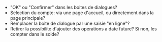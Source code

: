 - "OK" ou "Confirmer" dans les boites de dialogues?
- Selection du compte: via une page d'accueil, ou directement dans la page principale?
- Remplacer la boite de dialogue par une saisie "en ligne"?
- Retirer la possibilite d'ajouter des operations a date future? Si non, les compter dans le solde?

